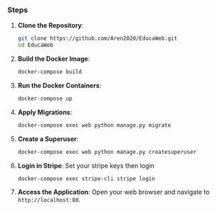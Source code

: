 ### Steps

1. **Clone the Repository**:
   ```sh
   git clone https://github.com/Aren2020/EducaWeb.git
   cd EducaWeb
   ```

2. **Build the Docker Image**:
   ```sh
   docker-compose build
   ```

3. **Run the Docker Containers**:
   ```sh
   docker-compose up
   ```

4. **Apply Migrations**:
   ```sh
   docker-compose exec web python manage.py migrate
   ```

5. **Create a Superuser**:
   ```sh
   docker-compose exec web python manage.py createsuperuser
   ```

6. **Login in Stripe**:
   Set your stripe keys then login
   ```sh
   docker-compose exec stripe-cli stripe login
   ```

8. **Access the Application**:
   Open your web browser and navigate to `http://localhost:80`.

